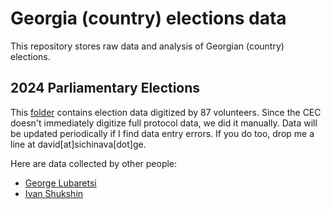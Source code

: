 # Georgia (country) elections data

This repository stores raw data and analysis of Georgian (country) elections.

## 2024 Parliamentary Elections


This [folder](/2024_parliamentary) contains election data digitized by 87 volunteers. Since the CEC doesn't immediately digitize full protocol data, we did it manually. Data will be updated periodically if I find data entry errors. If you do too, drop me a line at david[at]sichinava[dot]ge.

Here are data collected by other people:

* [George Lubaretsi](https://drive.google.com/drive/u/0/folders/1bEvEhe8U6KJJb69gTrDwPB9XRTy2b3NR?fbclid=IwZXh0bgNhZW0CMTAAAR1z_X_bdgn3JLZmxq9AJmXaEsuv6gWHLhtXWRTa7ucE59NY_TBVV0pQ6d4_aem_1Ghc8sFUm9QJHVcf688m-Q)
* [Ivan Shukshin](https://docs.google.com/spreadsheets/d/1HGjApYeHq0lwDU4MnRgQahT-w2HS51hdfc90_dHNKLM/edit?gid=0#gid=0)